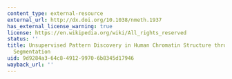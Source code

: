 ```yaml
---
content_type: external-resource
external_url: http://dx.doi.org/10.1038/nmeth.1937
has_external_license_warning: true
license: https://en.wikipedia.org/wiki/All_rights_reserved
status: ''
title: Unsupervised Pattern Discovery in Human Chromatin Structure through Genomic
  Segmentation
uid: 9d9284a3-64c8-4912-9970-6b8345d17946
wayback_url: ''
---
```

